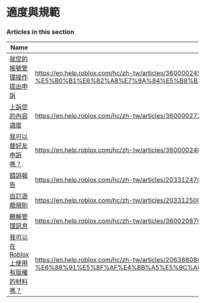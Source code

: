 # 適度與規範  
### Articles in this section
Name|URL
-|-
[就您的帳號管理操作提出申訴](./就您的帳號管理操作提出申訴.html) |https://en.help.roblox.com/hc/zh-tw/articles/360000245263-%E5%B0%B1%E6%82%A8%E7%9A%84%E5%B8%B3%E8%99%9F%E7%AE%A1%E7%90%86%E6%93%8D%E4%BD%9C%E6%8F%90%E5%87%BA%E7%94%B3%E8%A8%B4
[上訴您的內容適度](./上訴您的內容適度.html) |https://en.help.roblox.com/hc/zh-tw/articles/360000272703-%E4%B8%8A%E8%A8%B4%E6%82%A8%E7%9A%84%E5%85%A7%E5%AE%B9%E9%81%A9%E5%BA%A6
[我可以替好友申訴嗎？](./我可以替好友申訴嗎？.html) |https://en.help.roblox.com/hc/zh-tw/articles/360000240183-%E6%88%91%E5%8F%AF%E4%BB%A5%E6%9B%BF%E5%A5%BD%E5%8F%8B%E7%94%B3%E8%A8%B4%E5%97%8E-
[錯誤報告](./錯誤報告.html) |https://en.help.roblox.com/hc/zh-tw/articles/203312470-%E9%8C%AF%E8%AA%A4%E5%A0%B1%E5%91%8A
[自訂遊戲規則](./自訂遊戲規則.html) |https://en.help.roblox.com/hc/zh-tw/articles/203312500-%E8%87%AA%E8%A8%82%E9%81%8A%E6%88%B2%E8%A6%8F%E5%89%87
[瞭解管理訊息](./瞭解管理訊息.html) |https://en.help.roblox.com/hc/zh-tw/articles/360020870412-%E7%9E%AD%E8%A7%A3%E7%AE%A1%E7%90%86%E8%A8%8A%E6%81%AF
[我可以在Roblox上使用有版權的材料嗎？](./我可以在Roblox上使用有版權的材料嗎？.html) |https://en.help.roblox.com/hc/zh-tw/articles/206388086-%E6%88%91%E5%8F%AF%E4%BB%A5%E5%9C%A8Roblox%E4%B8%8A%E4%BD%BF%E7%94%A8%E6%9C%89%E7%89%88%E6%AC%8A%E7%9A%84%E6%9D%90%E6%96%99%E5%97%8E-